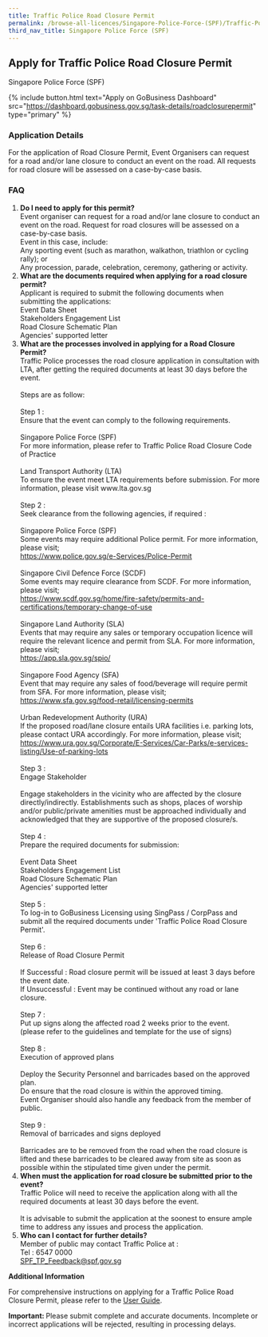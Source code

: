 ```yaml
---
title: Traffic Police Road Closure Permit
permalink: /browse-all-licences/Singapore-Police-Force-(SPF)/Traffic-Police-Road-Closure-Permit
third_nav_title: Singapore Police Force (SPF)
---
```


## Apply for Traffic Police Road Closure Permit

Singapore Police Force (SPF)

{% include button.html text="Apply on GoBusiness Dashboard" src="https://dashboard.gobusiness.gov.sg/task-details/roadclosurepermit" type="primary" %}

<H3>Application Details</H3>

<p>For the application of Road Closure Permit, Event Organisers can request for a road and/or lane closure to conduct an event on the road. All requests for road closure will be assessed on a case-by-case basis.</p>
<h3>FAQ</h3>
<ol>
<li><strong>Do I need to apply for this permit? </strong><br />Event organiser can request for a road and/or lane closure to conduct an event on the road. Request for road closures will be assessed on a case-by-case basis.<br />Event in this case, include:<br />Any sporting event (such as marathon, walkathon, triathlon or cycling rally); or<br />Any procession, parade, celebration, ceremony, gathering or activity.</li>
<li><strong>What are the documents required when applying for a road closure permit? </strong><br />Applicant is required to submit the following documents when submitting the applications:<br />Event Data Sheet<br />Stakeholders Engagement List<br />Road Closure Schematic Plan<br />Agencies' supported letter</li>
<li><strong>What are the processes involved in applying for a Road Closure Permit? </strong><br />Traffic Police processes the road closure application in consultation with LTA, after getting the required documents at least 30 days before the event. <br /><br />Steps are as follow:<br /><br />Step 1 :<br />Ensure that the event can comply to the following requirements.<br /><br />Singapore Police Force (SPF)<br />For more information, please refer to Traffic Police Road Closure Code of Practice<br /><br />Land Transport Authority (LTA)<br />To ensure the event meet LTA requirements before submission. For more information, please visit www.lta.gov.sg<br /><br />Step 2 :<br />Seek clearance from the following agencies, if required :<br /><br />Singapore Police Force (SPF)<br />Some events may require additional Police permit. For more information, please visit;<br /><a href="https://www.police.gov.sg/e-Services/Police-Permit" target="_blank" rel="noopener">https://www.police.gov.sg/e-Services/Police-Permit</a><br /><br />Singapore Civil Defence Force (SCDF)<br />Some events may require clearance from SCDF. For more information, please visit;<br /><a href="https://www.scdf.gov.sg/home/fire-safety/permits-and-certifications/temporary-change-of-use" target="_blank" rel="noopener">https://www.scdf.gov.sg/home/fire-safety/permits-and-certifications/temporary-change-of-use</a><br /><br />Singapore Land Authority (SLA)<br />Events that may require any sales or temporary occupation licence will require the relevant licence and permit from SLA. For more information, please visit;<br /><a href="https://app.sla.gov.sg/spio/" target="_blank" rel="noopener">https://app.sla.gov.sg/spio/</a><br /><br />Singapore Food Agency (SFA)<br />Event that may require any sales of food/beverage will require permit from SFA. For more information, please visit;<br /><a href="https://www.sfa.gov.sg/food-retail/licensing-permits" target="_blank" rel="noopener">https://www.sfa.gov.sg/food-retail/licensing-permits</a><br /><br />Urban Redevelopment Authority (URA)<br />If the proposed road/lane closure entails URA facilities i.e. parking lots, please contact URA accordingly. For more information, please visit;<br /><a href="https://www.ura.gov.sg/Corporate/E-Services/Car-Parks/e-services-listing/Use-of-parking-lots" target="_blank" rel="noopener">https://www.ura.gov.sg/Corporate/E-Services/Car-Parks/e-services-listing/Use-of-parking-lots</a><br /><br />Step 3 :<br />Engage Stakeholder<br /><br />Engage stakeholders in the vicinity who are affected by the closure directly/indirectly. Establishments such as shops, places of worship and/or public/private amenities must be approached individually and acknowledged that they are supportive of the proposed closure/s. <br /><br />Step 4 :<br />Prepare the required documents for submission:<br /><br />Event Data Sheet<br />Stakeholders Engagement List<br />Road Closure Schematic Plan<br />Agencies' supported letter<br /><br />Step 5 :<br />To log-in to GoBusiness Licensing using SingPass / CorpPass and submit all the required documents under 'Traffic Police Road Closure Permit'.<br /><br />Step 6 :<br />Release of Road Closure Permit<br /><br />If Successful : Road closure permit will be issued at least 3 days before the event date.<br />If Unsuccessful : Event may be continued without any road or lane closure.<br /><br />Step 7 :<br />Put up signs along the affected road 2 weeks prior to the event.<br />(please refer to the guidelines and template for the use of signs)<br /><br />Step 8 :<br />Execution of approved plans<br /><br />Deploy the Security Personnel and barricades based on the approved plan.<br />Do ensure that the road closure is within the approved timing.<br />Event Organiser should also handle any feedback from the member of public.<br /><br />Step 9 :<br />Removal of barricades and signs deployed<br /><br />Barricades are to be removed from the road when the road closure is lifted and these barricades to be cleared away from site as soon as possible within the stipulated time given under the permit.</li>
<li><strong>When must the application for road closure be submitted prior to the event? </strong><br />Traffic Police will need to receive the application along with all the required documents at least 30 days before the event.<br /><br />It is advisable to submit the application at the soonest to ensure ample time to address any issues and process the application.</li>
<li><strong>Who can I contact for further details? </strong><br />Member of public may contact Traffic Police at :<br />Tel : 6547 0000<br /><a href="mailto:SPF_TP_Feedback@spf.gov.sg" target="_blank" rel="noopener">SPF_TP_Feedback@spf.gov.sg</a></li>
</ol>

<strong>Additional Information</strong>

<p>For comprehensive instructions on applying for a Traffic Police Road Closure Permit, please refer to the <a href="https://www.police.gov.sg/-/media/Spf/Files/E-services/Road_Closure_Permit/User_Guide_Application_for_Traffic_Police_Road_Closure_Permit.ashx" target="_blank" rel="noopener">User Guide</a>.</p>
<p></p>
<p><strong>Important: </strong>Please submit complete and accurate documents. Incomplete or incorrect applications will be rejected, resulting in processing delays.</p>

